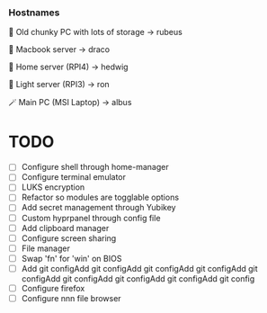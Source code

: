 ### Hostnames

🗿 Old chunky PC with lots of storage -> rubeus

👿 Macbook server -> draco

🦉 Home server (RPI4) -> hedwig

🥱 Light server (RPI3) -> ron

🪄 Main PC (MSI Laptop) -> albus

# TODO

- [ ] Configure shell through home-manager
- [ ] Configure terminal emulator
- [ ] LUKS encryption
- [ ] Refactor so modules are togglable options
- [ ] Add secret management through Yubikey
- [ ] Custom hyprpanel through config file
- [ ] Add clipboard manager
- [ ] Configure screen sharing
- [ ] File manager
- [ ] Swap 'fn' for 'win' on BIOS
- [ ] Add git configAdd git configAdd git configAdd git configAdd git configAdd git configAdd git configAdd git configAdd git config
- [ ] Configure firefox
- [ ] Configure nnn file browser